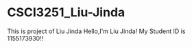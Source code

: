 # CSCI3251_Liu-Jinda
This is project of Liu Jinda
Hello,I'm Liu Jinda!
My Student ID is 1155173930!!
